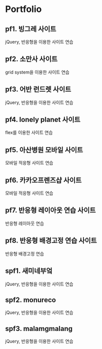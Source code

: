 # Portfolio
## pf1. 빙그레 사이트
jQuery, 반응형을 이용한 사이트 연습

## pf2. 소만사 사이트
grid system을 이용한 사이트 연습

## pf3. 어반 런드렛 사이트
jQuery, 반응형을 이용한 사이트 연습

## pf4. lonely planet 사이트
flex를 이용한 사이트 연습

## pf5. 아산병원 모바일 사이트
모바일 적응형 사이트 연습

## pf6. 카카오프렌즈샵 사이트
모바일 적응형 사이트 연습

## pf7. 반응형 레이아웃 연습 사이트
반응형 레이아웃 연습

## pf8. 반응형 배경고정 연습 사이트
반응형 배경고정 연습

## spf1. 새미네부엌
jQuery, 반응형을 이용한 사이트 연습

## spf2. monureco
jQuery, 반응형을 이용한 사이트 연습

## spf3. malamgmalang
jQuery, 반응형을 이용한 사이트 연습
